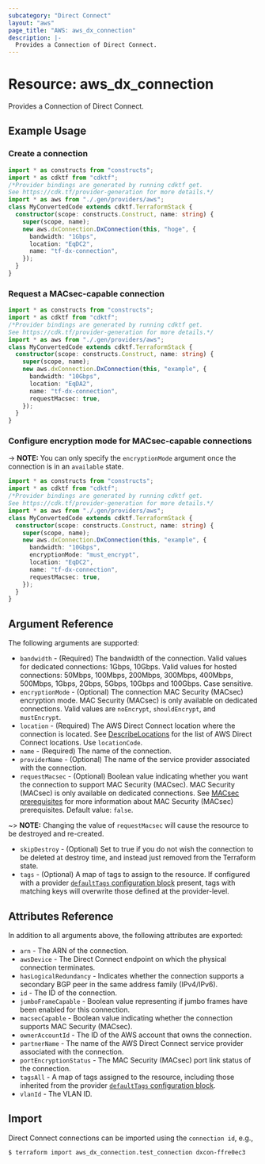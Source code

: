 ```yaml
---
subcategory: "Direct Connect"
layout: "aws"
page_title: "AWS: aws_dx_connection"
description: |-
  Provides a Connection of Direct Connect.
---
```


# Resource: aws_dx_connection

Provides a Connection of Direct Connect.

## Example Usage

### Create a connection

```typescript
import * as constructs from "constructs";
import * as cdktf from "cdktf";
/*Provider bindings are generated by running cdktf get.
See https://cdk.tf/provider-generation for more details.*/
import * as aws from "./.gen/providers/aws";
class MyConvertedCode extends cdktf.TerraformStack {
  constructor(scope: constructs.Construct, name: string) {
    super(scope, name);
    new aws.dxConnection.DxConnection(this, "hoge", {
      bandwidth: "1Gbps",
      location: "EqDC2",
      name: "tf-dx-connection",
    });
  }
}

```

### Request a MACsec-capable connection

```typescript
import * as constructs from "constructs";
import * as cdktf from "cdktf";
/*Provider bindings are generated by running cdktf get.
See https://cdk.tf/provider-generation for more details.*/
import * as aws from "./.gen/providers/aws";
class MyConvertedCode extends cdktf.TerraformStack {
  constructor(scope: constructs.Construct, name: string) {
    super(scope, name);
    new aws.dxConnection.DxConnection(this, "example", {
      bandwidth: "10Gbps",
      location: "EqDA2",
      name: "tf-dx-connection",
      requestMacsec: true,
    });
  }
}

```

### Configure encryption mode for MACsec-capable connections

-> **NOTE:** You can only specify the `encryptionMode` argument once the connection is in an `available` state.

```typescript
import * as constructs from "constructs";
import * as cdktf from "cdktf";
/*Provider bindings are generated by running cdktf get.
See https://cdk.tf/provider-generation for more details.*/
import * as aws from "./.gen/providers/aws";
class MyConvertedCode extends cdktf.TerraformStack {
  constructor(scope: constructs.Construct, name: string) {
    super(scope, name);
    new aws.dxConnection.DxConnection(this, "example", {
      bandwidth: "10Gbps",
      encryptionMode: "must_encrypt",
      location: "EqDC2",
      name: "tf-dx-connection",
      requestMacsec: true,
    });
  }
}

```

## Argument Reference

The following arguments are supported:

* `bandwidth` - (Required) The bandwidth of the connection. Valid values for dedicated connections: 1Gbps, 10Gbps. Valid values for hosted connections: 50Mbps, 100Mbps, 200Mbps, 300Mbps, 400Mbps, 500Mbps, 1Gbps, 2Gbps, 5Gbps, 10Gbps and 100Gbps. Case sensitive.
* `encryptionMode` - (Optional) The connection MAC Security (MACsec) encryption mode. MAC Security (MACsec) is only available on dedicated connections. Valid values are `noEncrypt`, `shouldEncrypt`, and `mustEncrypt`.
* `location` - (Required) The AWS Direct Connect location where the connection is located. See [DescribeLocations](https://docs.aws.amazon.com/directconnect/latest/APIReference/API_DescribeLocations.html) for the list of AWS Direct Connect locations. Use `locationCode`.
* `name` - (Required) The name of the connection.
* `providerName` - (Optional) The name of the service provider associated with the connection.
* `requestMacsec` - (Optional) Boolean value indicating whether you want the connection to support MAC Security (MACsec). MAC Security (MACsec) is only available on dedicated connections. See [MACsec prerequisites](https://docs.aws.amazon.com/directconnect/latest/UserGuide/direct-connect-mac-sec-getting-started.html#mac-sec-prerequisites) for more information about MAC Security (MACsec) prerequisites. Default value: `false`.

~> **NOTE:** Changing the value of `requestMacsec` will cause the resource to be destroyed and re-created.

* `skipDestroy` - (Optional) Set to true if you do not wish the connection to be deleted at destroy time, and instead just removed from the Terraform state.
* `tags` - (Optional) A map of tags to assign to the resource. If configured with a provider [`defaultTags` configuration block](https://registry.terraform.io/providers/hashicorp/aws/latest/docs#default_tags-configuration-block) present, tags with matching keys will overwrite those defined at the provider-level.

## Attributes Reference

In addition to all arguments above, the following attributes are exported:

* `arn` - The ARN of the connection.
* `awsDevice` - The Direct Connect endpoint on which the physical connection terminates.
* `hasLogicalRedundancy` - Indicates whether the connection supports a secondary BGP peer in the same address family (IPv4/IPv6).
* `id` - The ID of the connection.
* `jumboFrameCapable` - Boolean value representing if jumbo frames have been enabled for this connection.
* `macsecCapable` - Boolean value indicating whether the connection supports MAC Security (MACsec).
* `ownerAccountId` - The ID of the AWS account that owns the connection.
* `partnerName` - The name of the AWS Direct Connect service provider associated with the connection.
* `portEncryptionStatus` - The MAC Security (MACsec) port link status of the connection.
* `tagsAll` - A map of tags assigned to the resource, including those inherited from the provider [`defaultTags` configuration block](https://registry.terraform.io/providers/hashicorp/aws/latest/docs#default_tags-configuration-block).
* `vlanId` - The VLAN ID.

## Import

Direct Connect connections can be imported using the `connection id`, e.g.,

```
$ terraform import aws_dx_connection.test_connection dxcon-ffre0ec3
```

<!-- cache-key: cdktf-0.17.0-pre.15 input-84a1afdcde6e7786c3e7d0753b26f9d9f741cff835a0178be7fe869078efa280 -->